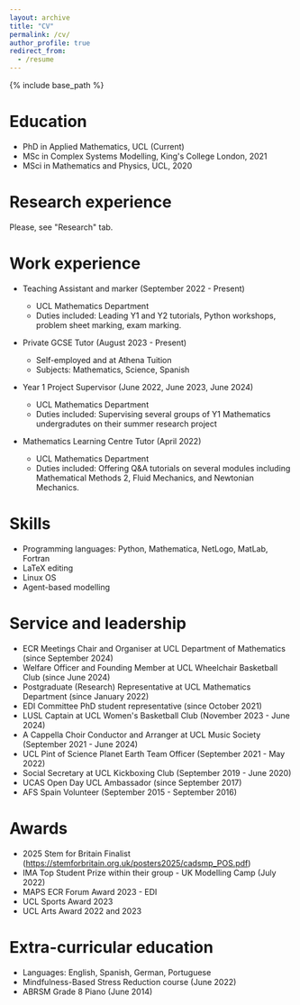 ```yaml
---
layout: archive
title: "CV"
permalink: /cv/
author_profile: true
redirect_from:
  - /resume
---
```


{% include base_path %}

Education
======
* PhD in Applied Mathematics, UCL (Current)
* MSc in Complex Systems Modelling, King's College London, 2021
* MSci in Mathematics and Physics, UCL, 2020

Research experience
======

Please, see "Research" tab.
  
Work experience
======
* Teaching Assistant and marker (September 2022 - Present)
  * UCL Mathematics Department
  * Duties included: Leading Y1 and Y2 tutorials, Python workshops, problem sheet marking, exam marking.

* Private GCSE Tutor (August 2023 - Present)
  * Self-employed and at Athena Tuition
  * Subjects: Mathematics, Science, Spanish
    
* Year 1 Project Supervisor (June 2022, June 2023, June 2024)
  * UCL Mathematics Department
  * Duties included: Supervising several groups of Y1 Mathematics undergradutes on their summer research project

* Mathematics Learning Centre Tutor (April 2022)
  * UCL Mathematics Department
  * Duties included: Offering Q&A tutorials on several modules including Mathematical Methods 2, Fluid Mechanics, and Newtonian Mechanics.

  
Skills
======
* Programming languages: Python, Mathematica, NetLogo, MatLab, Fortran
* LaTeX editing
* Linux OS
* Agent-based modelling


Service and leadership
======
* ECR Meetings Chair and Organiser at UCL Department of Mathematics (since September 2024)
* Welfare Officer and Founding Member at UCL Wheelchair Basketball Club (since June 2024)
* Postgraduate (Research) Representative at UCL Mathematics Department (since January 2022)
* EDI Committee PhD student representative (since October 2021)
* LUSL Captain at UCL Women's Basketball Club (November 2023 - June 2024)
* A Cappella Choir Conductor and Arranger at UCL Music Society (September 2021 - June 2024)
* UCL Pint of Science Planet Earth Team Officer (September 2021 - May 2022)
* Social Secretary at UCL Kickboxing Club (September 2019 - June 2020)
* UCAS Open Day UCL Ambassador (since September 2017)
* AFS Spain Volunteer (September 2015 - September 2016)


Awards
======
* 2025 Stem for Britain Finalist (https://stemforbritain.org.uk/posters2025/cadsmp_POS.pdf)
* IMA Top Student Prize within their group - UK Modelling Camp (July 2022)
* MAPS ECR Forum Award 2023 - EDI
* UCL Sports Award 2023
* UCL Arts Award 2022 and 2023


Extra-curricular education
======
* Languages: English, Spanish, German, Portuguese
* Mindfulness-Based Stress Reduction course (June 2022)
* ABRSM Grade 8 Piano (June 2014)



 
<!--  ![Mathematical modelling of protein aggregation in sickle cell disease](/images/poster_1.png) -->
